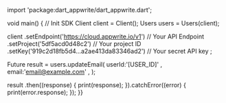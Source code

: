 import 'package:dart_appwrite/dart_appwrite.dart';

void main() { // Init SDK
  Client client = Client();
  Users users = Users(client);

  client
    .setEndpoint('https://cloud.appwrite.io/v1') // Your API Endpoint
    .setProject('5df5acd0d48c2') // Your project ID
    .setKey('919c2d18fb5d4...a2ae413da83346ad2') // Your secret API key
  ;

  Future result = users.updateEmail(
    userId:'[USER_ID]' ,
    email:'email@example.com' ,
  );

  result
    .then((response) {
      print(response);
    }).catchError((error) {
      print(error.response);
  });
}}